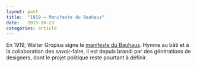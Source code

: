 ```yaml
---
layout: post
title:  "1919 — Manifeste du Bauhaus"
date:   2015-10-23
categories: article
---
```


En 1919, Walter Gropius signe le [manifeste du Bauhaus](http://art-zoo.com/manifeste-du-bauhaus/). Hymne au bâti et à la collaboration des savoir-faire, il est depuis brandi par des générations de designers, dont le projet politique reste pourtant à définir.